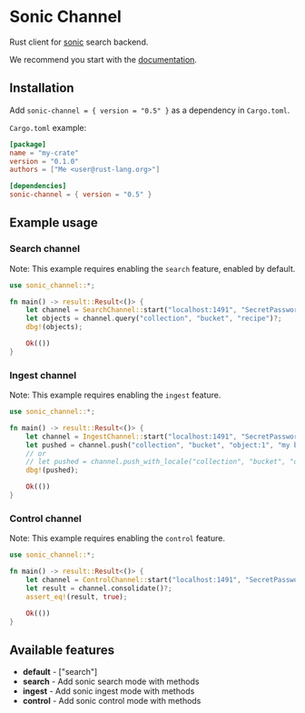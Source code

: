 # Sonic Channel

Rust client for [sonic] search backend.

We recommend you start with the [documentation].

## Installation

Add `sonic-channel = { version = "0.5" }` as a dependency in `Cargo.toml`.

`Cargo.toml` example:

```toml
[package]
name = "my-crate"
version = "0.1.0"
authors = ["Me <user@rust-lang.org>"]

[dependencies]
sonic-channel = { version = "0.5" }
```

## Example usage

### Search channel

Note: This example requires enabling the `search` feature, enabled by default.

```rust
use sonic_channel::*;

fn main() -> result::Result<()> {
    let channel = SearchChannel::start("localhost:1491", "SecretPassword")?;
    let objects = channel.query("collection", "bucket", "recipe")?;
    dbg!(objects);

    Ok(())
}
```

### Ingest channel

Note: This example requires enabling the `ingest` feature.

```rust
use sonic_channel::*;

fn main() -> result::Result<()> {
    let channel = IngestChannel::start("localhost:1491", "SecretPassword")?;
    let pushed = channel.push("collection", "bucket", "object:1", "my best recipe")?;
    // or
    // let pushed = channel.push_with_locale("collection", "bucket", "object:1", "Мой лучший рецепт", "rus")?;
    dbg!(pushed);

    Ok(())
}
```

### Control channel

Note: This example requires enabling the `control` feature.

```rust
use sonic_channel::*;

fn main() -> result::Result<()> {
    let channel = ControlChannel::start("localhost:1491", "SecretPassword")?;
    let result = channel.consolidate()?;
    assert_eq!(result, true);

    Ok(())
}
```

## Available features

- **default** - ["search"]
- **search** - Add sonic search mode with methods
- **ingest** - Add sonic ingest mode with methods
- **control** - Add sonic control mode with methods

[sonic]: https://github.com/valeriansaliou/sonic
[documentation]: https://docs.rs/sonic-channel

